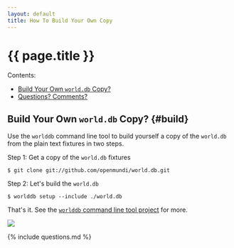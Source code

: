 ```yaml
---
layout: default
title: How To Build Your Own Copy
---
```


# {{ page.title }}

<div class="toc" markdown="1">
Contents:

* [Build Your Own `world.db` Copy?](#build)
* [Questions? Comments?](#questions)
</div>


## Build Your Own `world.db` Copy?   {#build}


Use the `worlddb` command line tool to build yourself a copy of
the `world.db` from the plain text fixtures in two steps.

Step 1:  Get a copy of the `world.db` fixtures

    $ git clone git://github.com/openmundi/world.db.git

Step 2:  Let's build the `world.db`

    $ worlddb setup --include ./world.db

That's it. See the [`worlddb` command line tool project](https://github.com/geraldb/world.db.ruby)
for more.


![](https://raw.github.com/openmundi/openmundi.github.io/master/i/sqlitestudio.png)



{% include questions.md %}


